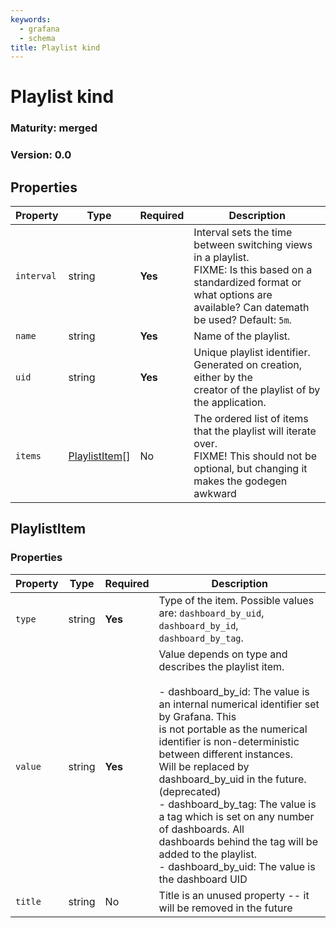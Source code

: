 ```yaml
---
keywords:
  - grafana
  - schema
title: Playlist kind
---
```


# Playlist kind

### Maturity: merged
### Version: 0.0

## Properties

| Property   | Type                            | Required | Description                                                                                                                                                                         |
|------------|---------------------------------|----------|-------------------------------------------------------------------------------------------------------------------------------------------------------------------------------------|
| `interval` | string                          | **Yes**  | Interval sets the time between switching views in a playlist.<br/>FIXME: Is this based on a standardized format or what options are available? Can datemath be used? Default: `5m`. |
| `name`     | string                          | **Yes**  | Name of the playlist.                                                                                                                                                               |
| `uid`      | string                          | **Yes**  | Unique playlist identifier. Generated on creation, either by the<br/>creator of the playlist of by the application.                                                                 |
| `items`    | [PlaylistItem](#playlistitem)[] | No       | The ordered list of items that the playlist will iterate over.<br/>FIXME! This should not be optional, but changing it makes the godegen awkward                                    |

## PlaylistItem

### Properties

| Property | Type   | Required | Description                                                                                                                                                                                                                                                                                                                                                                                                                                                                                                                                     |
|----------|--------|----------|-------------------------------------------------------------------------------------------------------------------------------------------------------------------------------------------------------------------------------------------------------------------------------------------------------------------------------------------------------------------------------------------------------------------------------------------------------------------------------------------------------------------------------------------------|
| `type`   | string | **Yes**  | Type of the item. Possible values are: `dashboard_by_uid`, `dashboard_by_id`, `dashboard_by_tag`.                                                                                                                                                                                                                                                                                                                                                                                                                                               |
| `value`  | string | **Yes**  | Value depends on type and describes the playlist item.<br/><br/> - dashboard_by_id: The value is an internal numerical identifier set by Grafana. This<br/> is not portable as the numerical identifier is non-deterministic between different instances.<br/> Will be replaced by dashboard_by_uid in the future. (deprecated)<br/> - dashboard_by_tag: The value is a tag which is set on any number of dashboards. All<br/> dashboards behind the tag will be added to the playlist.<br/> - dashboard_by_uid: The value is the dashboard UID |
| `title`  | string | No       | Title is an unused property -- it will be removed in the future                                                                                                                                                                                                                                                                                                                                                                                                                                                                                 |


